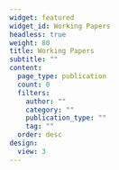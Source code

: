 ```yaml
---
widget: featured
widget_id: Working Papers
headless: true
weight: 80
title: Working Papers
subtitle: ""
content:
  page_type: publication
  count: 0
  filters:
    author: ""
    category: ""
    publication_type: ""
    tag: ""
  order: desc
design:
  view: 3
---
```

